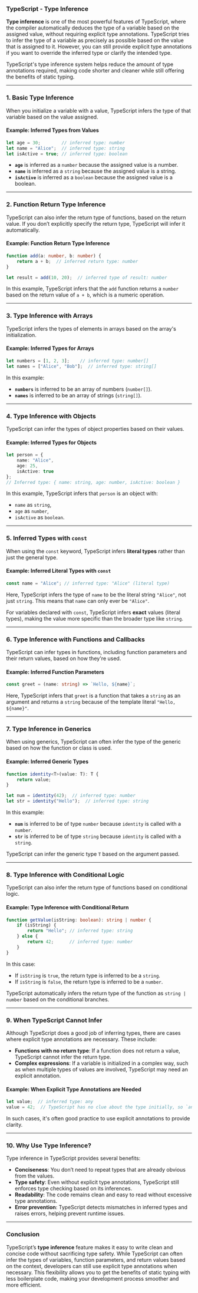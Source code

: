 ### TypeScript - Type Inference

**Type inference** is one of the most powerful features of TypeScript, where the compiler automatically deduces the type of a variable based on the assigned value, without requiring explicit type annotations. TypeScript tries to infer the type of a variable as precisely as possible based on the value that is assigned to it. However, you can still provide explicit type annotations if you want to override the inferred type or clarify the intended type.

TypeScript's type inference system helps reduce the amount of type annotations required, making code shorter and cleaner while still offering the benefits of static typing.

---

### 1. **Basic Type Inference**

When you initialize a variable with a value, TypeScript infers the type of that variable based on the value assigned.

#### Example: Inferred Types from Values

```typescript
let age = 30;        // inferred type: number
let name = "Alice";  // inferred type: string
let isActive = true; // inferred type: boolean
```

- **`age`** is inferred as a `number` because the assigned value is a number.
- **`name`** is inferred as a `string` because the assigned value is a string.
- **`isActive`** is inferred as a `boolean` because the assigned value is a boolean.

---

### 2. **Function Return Type Inference**

TypeScript can also infer the return type of functions, based on the return value. If you don’t explicitly specify the return type, TypeScript will infer it automatically.

#### Example: Function Return Type Inference

```typescript
function add(a: number, b: number) {
    return a + b;  // inferred return type: number
}

let result = add(10, 20);  // inferred type of result: number
```

In this example, TypeScript infers that the `add` function returns a `number` based on the return value of `a + b`, which is a numeric operation.

---

### 3. **Type Inference with Arrays**

TypeScript infers the types of elements in arrays based on the array's initialization.

#### Example: Inferred Types for Arrays

```typescript
let numbers = [1, 2, 3];    // inferred type: number[]
let names = ["Alice", "Bob"];  // inferred type: string[]
```

In this example:
- **`numbers`** is inferred to be an array of numbers (`number[]`).
- **`names`** is inferred to be an array of strings (`string[]`).

---

### 4. **Type Inference with Objects**

TypeScript can infer the types of object properties based on their values.

#### Example: Inferred Types for Objects

```typescript
let person = {
    name: "Alice",
    age: 25,
    isActive: true
};
// Inferred type: { name: string, age: number, isActive: boolean }
```

In this example, TypeScript infers that `person` is an object with:
- `name` as `string`,
- `age` as `number`,
- `isActive` as `boolean`.

---

### 5. **Inferred Types with `const`**

When using the `const` keyword, TypeScript infers **literal types** rather than just the general type.

#### Example: Inferred Literal Types with `const`

```typescript
const name = "Alice"; // inferred type: "Alice" (literal type)
```

Here, TypeScript infers the type of `name` to be the literal string `"Alice"`, not just `string`. This means that `name` can only ever be `"Alice"`.

For variables declared with `const`, TypeScript infers **exact** values (literal types), making the value more specific than the broader type like `string`.

---

### 6. **Type Inference with Functions and Callbacks**

TypeScript can infer types in functions, including function parameters and their return values, based on how they're used.

#### Example: Inferred Function Parameters

```typescript
const greet = (name: string) => `Hello, ${name}`;
```

Here, TypeScript infers that `greet` is a function that takes a `string` as an argument and returns a `string` because of the template literal `"Hello, ${name}"`.

---

### 7. **Type Inference in Generics**

When using generics, TypeScript can often infer the type of the generic based on how the function or class is used.

#### Example: Inferred Generic Types

```typescript
function identity<T>(value: T): T {
    return value;
}

let num = identity(42);  // inferred type: number
let str = identity("Hello");  // inferred type: string
```

In this example:
- **`num`** is inferred to be of type `number` because `identity` is called with a `number`.
- **`str`** is inferred to be of type `string` because `identity` is called with a `string`.

TypeScript can infer the generic type `T` based on the argument passed.

---

### 8. **Type Inference with Conditional Logic**

TypeScript can also infer the return type of functions based on conditional logic.

#### Example: Type Inference with Conditional Return

```typescript
function getValue(isString: boolean): string | number {
    if (isString) {
        return "Hello"; // inferred type: string
    } else {
        return 42;      // inferred type: number
    }
}
```

In this case:
- If `isString` is `true`, the return type is inferred to be a `string`.
- If `isString` is `false`, the return type is inferred to be a `number`.

TypeScript automatically infers the return type of the function as `string | number` based on the conditional branches.

---

### 9. **When TypeScript Cannot Infer**

Although TypeScript does a good job of inferring types, there are cases where explicit type annotations are necessary. These include:

- **Functions with no return type**: If a function does not return a value, TypeScript cannot infer the return type.
- **Complex expressions**: If a variable is initialized in a complex way, such as when multiple types of values are involved, TypeScript may need an explicit annotation.

#### Example: When Explicit Type Annotations are Needed

```typescript
let value;  // inferred type: any
value = 42;  // TypeScript has no clue about the type initially, so `any` is inferred
```

In such cases, it's often good practice to use explicit annotations to provide clarity.

---

### 10. **Why Use Type Inference?**

Type inference in TypeScript provides several benefits:
- **Conciseness**: You don’t need to repeat types that are already obvious from the values.
- **Type safety**: Even without explicit type annotations, TypeScript still enforces type checking based on its inferences.
- **Readability**: The code remains clean and easy to read without excessive type annotations.
- **Error prevention**: TypeScript detects mismatches in inferred types and raises errors, helping prevent runtime issues.

---

### Conclusion

TypeScript’s **type inference** feature makes it easy to write clean and concise code without sacrificing type safety. While TypeScript can often infer the types of variables, function parameters, and return values based on the context, developers can still use explicit type annotations when necessary. This flexibility allows you to get the benefits of static typing with less boilerplate code, making your development process smoother and more efficient.
